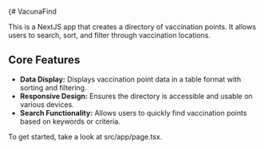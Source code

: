 {# VacunaFind

This is a NextJS app that creates a directory of vaccination points. It allows users to search, sort, and filter through vaccination locations.

## Core Features

-   **Data Display:** Displays vaccination point data in a table format with sorting and filtering.
-   **Responsive Design:** Ensures the directory is accessible and usable on various devices.
-   **Search Functionality:** Allows users to quickly find vaccination points based on keywords or criteria.

To get started, take a look at src/app/page.tsx.
